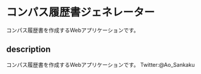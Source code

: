 # コンパス履歴書ジェネレーター
コンパス履歴書を作成するWebアプリケーションです。
## description
コンパス履歴書を作成するWebアプリケーションです。
Twitter:@Ao_Sankaku
